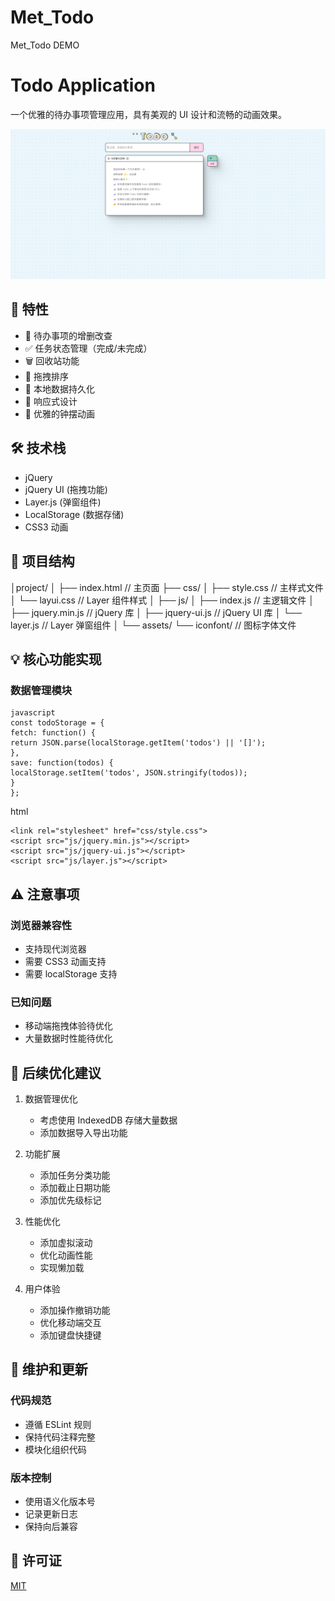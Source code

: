 # Met_Todo
Met_Todo  DEMO
# Todo Application

一个优雅的待办事项管理应用，具有美观的 UI 设计和流畅的动画效果。

![Todo App Preview](/preview.png)

## 🌟 特性

- 📝 待办事项的增删改查
- ✅ 任务状态管理（完成/未完成）
- 🗑️ 回收站功能
- 🎯 拖拽排序
- 💾 本地数据持久化
- 📱 响应式设计
- 🎨 优雅的钟摆动画

## 🛠️ 技术栈

- jQuery
- jQuery UI (拖拽功能)
- Layer.js (弹窗组件)
- LocalStorage (数据存储)
- CSS3 动画

## 📁 项目结构

│project/
│
├── index.html // 主页面
├── css/
│ ├── style.css // 主样式文件
│ └── layui.css // Layer 组件样式
│
├── js/
│ ├── index.js // 主逻辑文件
│ ├── jquery.min.js // jQuery 库
│ ├── jquery-ui.js // jQuery UI 库
│ └── layer.js // Layer 弹窗组件
│
└── assets/
└── iconfont/ // 图标字体文件

## 💡 核心功能实现

### 数据管理模块

```
javascript
const todoStorage = {
fetch: function() {
return JSON.parse(localStorage.getItem('todos') || '[]');
},
save: function(todos) {
localStorage.setItem('todos', JSON.stringify(todos));
}
};
```

html
<!-- 引入必要的库 -->

```
<link rel="stylesheet" href="css/style.css">
<script src="js/jquery.min.js"></script>
<script src="js/jquery-ui.js"></script>
<script src="js/layer.js"></script>

```

## ⚠️ 注意事项

### 浏览器兼容性

- 支持现代浏览器
- 需要 CSS3 动画支持
- 需要 localStorage 支持

### 已知问题

- 移动端拖拽体验待优化
- 大量数据时性能待优化

## 🚀 后续优化建议

1. 数据管理优化
   - 考虑使用 IndexedDB 存储大量数据
   - 添加数据导入导出功能

2. 功能扩展
   - 添加任务分类功能
   - 添加截止日期功能
   - 添加优先级标记

3. 性能优化
   - 添加虚拟滚动
   - 优化动画性能
   - 实现懒加载

4. 用户体验
   - 添加操作撤销功能
   - 优化移动端交互
   - 添加键盘快捷键

## 🔧 维护和更新

### 代码规范

- 遵循 ESLint 规则
- 保持代码注释完整
- 模块化组织代码

### 版本控制

- 使用语义化版本号
- 记录更新日志
- 保持向后兼容

## 📄 许可证

[MIT](LICENSE)


